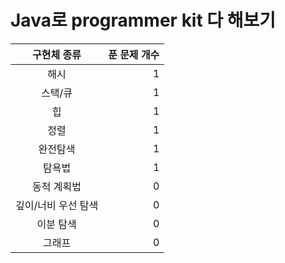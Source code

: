 # Java로 programmer kit 다 해보기

|구현체 종류| 푼 문제 개수|
|:---:|---:|
|해시|  1 |
|스택/큐| 1 |
|힙| 1 |
|정렬| 1 |
|완전탐색| 1 |
|탐욕법| 1 |
|동적 계획법| 0 |
|깊이/너비 우선 탐색| 0 |
|이분 탐색| 0 |
|그래프| 0 |
